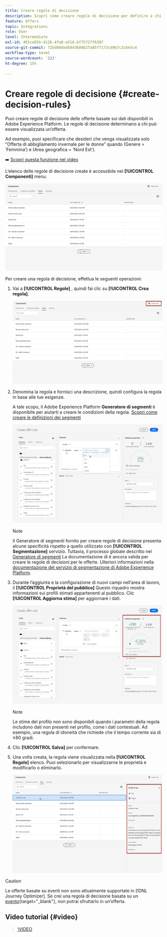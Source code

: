 ```yaml
---
title: Creare regole di decisione
description: Scopri come creare regole di decisione per definire a chi visualizzare le offerte
feature: Offers
topic: Integrations
role: User
level: Intermediate
exl-id: 401ce05b-412b-4fa0-a516-bf75727f6387
source-git-commit: 72bd00dedb943604b2fa85f7173cd967c3cbe5c4
workflow-type: tm+mt
source-wordcount: '322'
ht-degree: 15%

---
```


# Creare regole di decisione {#create-decision-rules}

Puoi creare regole di decisione delle offerte basate sui dati disponibili in Adobe Experience Platform. Le regole di decisione determinano a chi può essere visualizzata un’offerta.

Ad esempio, puoi specificare che desideri che venga visualizzata solo “Offerta di abbigliamento invernale per le donne” quando (Genere = ‘Femmina’) e (Area geografica = ‘Nord Est’). 

➡️ [Scopri questa funzione nel video](#video)

L’elenco delle regole di decisione create è accessibile nel **[!UICONTROL Componenti]** menu.

![](../assets/decision_rules_list.png)

Per creare una regola di decisione, effettua le seguenti operazioni:

1. Vai a **[!UICONTROL Regole]** , quindi fai clic su **[!UICONTROL Crea regola]**.

   ![](../assets/offers_decision_rule_creation.png)

1. Denomina la regola e fornisci una descrizione, quindi configura la regola in base alle tue esigenze.

   A tale scopo, il Adobe Experience Platform **Generatore di segmenti** è disponibile per aiutarti a creare le condizioni della regola. [Scopri come creare le definizioni dei segmenti](../../audience/creating-a-segment-definition.md)

   <!--In this example, the rule will target customers that have the "Gold" loyalty level.-->

   ![](../assets/offers_decision_rule_creation_segment.png)

   >[!NOTE]
   >
   >Il Generatore di segmenti fornito per creare regole di decisione presenta alcune specificità rispetto a quello utilizzato con **[!UICONTROL Segmentazione]** servizio. Tuttavia, il processo globale descritto nel [Generatore di segmenti](../../audience/creating-a-segment-definition.md) La documentazione di è ancora valida per creare le regole di decisioni per le offerte. Ulteriori informazioni nella [documentazione del servizio di segmentazione di Adobe Experience Platform](https://experienceleague.adobe.com/docs/experience-platform/segmentation/ui/segment-builder.html?lang=it).

1. Durante l’aggiunta e la configurazione di nuovi campi nell’area di lavoro, il **[!UICONTROL Proprietà del pubblico]** Questo riquadro mostra informazioni sui profili stimati appartenenti al pubblico. Clic **[!UICONTROL Aggiorna stima]** per aggiornare i dati.

   ![](../assets/offers_decision_rule_creation_estimate.png)

   >[!NOTE]
   >
   >Le stime del profilo non sono disponibili quando i parametri della regola includono dati non presenti nel profilo, come i dati contestuali. Ad esempio, una regola di idoneità che richiede che il tempo corrente sia di ≥80 gradi.

1. Clic **[!UICONTROL Salva]** per confermare.

1. Una volta creata, la regola viene visualizzata nella **[!UICONTROL Regole]** elenco. Puoi selezionarlo per visualizzarne le proprietà e modificarlo o eliminarlo.

   ![](../assets/rule_created.png)

>[!CAUTION]
>
>Le offerte basate su eventi non sono attualmente supportate in [!DNL Journey Optimizer]. Se crei una regola di decisione basata su un [evento](https://experienceleague.adobe.com/docs/experience-platform/segmentation/ui/segment-builder.html#events){target="_blank"}, non potrai sfruttarlo in un’offerta.

## Video tutorial {#video}

>[!VIDEO](https://video.tv.adobe.com/v/329373?quality=12)
